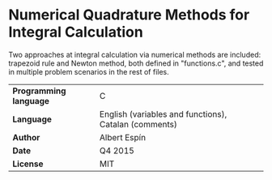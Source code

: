 # Numerical Quadrature Methods for Integral Calculation

Two approaches at integral calculation via numerical methods are included: trapezoid rule and Newton method, both defined in "functions.c", and tested in multiple problem scenarios in the rest of files.


| | | |
|-|-|-|
| **Programming language**  | C |
| **Language**   | English (variables and functions), Catalan (comments) |
| **Author** | Albert Espín |
| **Date**  | Q4 2015  |
| **License**  | MIT |
